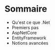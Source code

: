 <!-- .slide:-->

# Sommaire

- Qu'est ce que .Net
- Premiers pas
- AspNetCore
- EntityFramework
- Notions avancées
